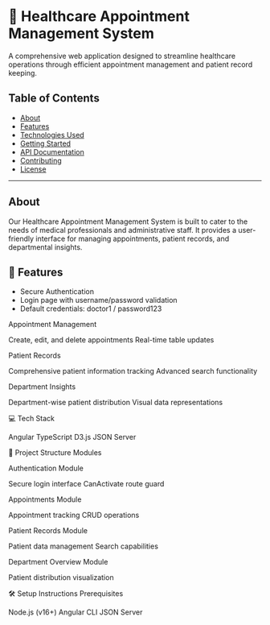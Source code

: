 # 🏥 Healthcare Appointment Management System

A comprehensive web application designed to streamline healthcare operations through efficient appointment management and patient record keeping.

## Table of Contents

- [About](#about)
- [Features](#features)
- [Technologies Used](#technologies-used)
- [Getting Started](#getting-started)
- [API Documentation](#api-documentation)
- [Contributing](#contributing)
- [License](#license)

---

## About

Our Healthcare Appointment Management System is built to cater to the needs of medical professionals and administrative staff. It provides a user-friendly interface for managing appointments, patient records, and departmental insights.

## 🚀 Features

- Secure Authentication
- Login page with username/password validation
- Default credentials: doctor1 / password123

Appointment Management

Create, edit, and delete appointments
Real-time table updates

Patient Records

Comprehensive patient information tracking
Advanced search functionality

Department Insights

Department-wise patient distribution
Visual data representations

💻 Tech Stack

Angular
TypeScript
D3.js
JSON Server

📂 Project Structure
Modules

Authentication Module

Secure login interface
CanActivate route guard

Appointments Module

Appointment tracking
CRUD operations

Patient Records Module

Patient data management
Search capabilities

Department Overview Module

Patient distribution visualization

🛠 Setup Instructions
Prerequisites

Node.js (v16+)
Angular CLI
JSON Server
